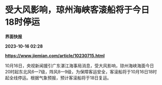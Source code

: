 # 受大风影响，琼州海峡客滚船将于今日18时停运
**界面快报**

**2023-10-16 02:28**

**https://www.jiemian.com/article/10230715.html**

10月16日，央视新闻援引广东湛江海事局消息，受大风影响，琼州海峡海面今日20时起东北风6—7级，阵风8—9级，为保障客运安全，客滚船将于10月16日18时起全线停运。根据气象预报，预计客滚船将于18日复运。